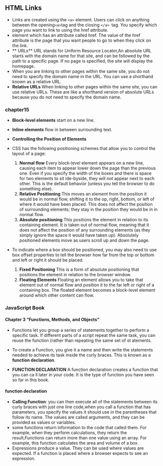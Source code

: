 ## HTML Links
* Links are created using the `<a>` element. Users can click on anything between the opening` <a> `tag and the closing `</a> `tag. You specify which page you want to link to using the href attribute.
* <a> element which has an attribute called href. The value of the href attribute is the page that you want people to go to when they click on the link.
* ** URLs** URL stands for Uniform Resource Locator,An absolute URL starts with the domain name for that site, and can be followed by the path to a specific page. If no page is specified, the site will display the homepage.
* When you are linking to other pages within the same site, you do not need to specify the domain name in the URL. You
can use a shorthand known as a relative URL.
* **Relative URLs** When linking to other pages within the same site, you can use relative URLs. These are like a shorthand version of absolute URLs because you do not need to specify the domain name.





### chapter15 
* **Block-level elements** start on a new line.
* **Inline elements** flow in between surrounding text.

* **Controlling the Position of Elements**
* CSS has the following positioning schemes that allow you to control the layout of a page:
     1. **Normal flow** Every block-level element appears on a new line, causing each item to appear lower down the page than the previous one. Even if you specify the width of the boxes and there is space for two elements to sit  ide-byside, they will not appear next to each other. This is the default behavior (unless you tell the browser to do something else).
     2. **Relative Positioning** This moves an element from the position it would be in normal flow, shifting it to the  op, right, bottom, or left of where it would have been placed. This does not affect the position of surrounding  elements; they stay in the position they would be in in normal flow.
     3. **Absolute positioning** This positions the element in relation to its containing element. It is taken out of normal flow, meaning that it does not affect the position of any surrounding elements (as they simply ignore the space it would have taken up). Absolutely positioned elements move as users scroll up and down the page.

* To indicate where a box should be positioned, you may also need to use box offset properties to tell the browser how  far from the top or bottom and left or right it should be placed.
     1. **Fixed Positioning** This is a form of absolute positioning that positions the element in relation to the browser window.
     2. **Floating Elements** Floating an element allows you to take that element out of normal flow and position it to the far left or right of a containing box. The floated element becomes a block-level element around which other content can flow.
         


### JavaScript Book 
#### Chapter 3 “Functions, Methods, and Objects”
* Functions let you group a series of statements together to perform a specific task. If different parts of a script repeat the same task, you can reuse the function (rather than repeating the same set of st atements.

* To create a Function, you give it a name and then write the statements needed to achieve its task inside the curly braces. This is known as a **function declaration**.

* **FUNCTION DECLARATION** A function declaration creates a function that you can ca ll later in your code. It is the type of function you have seen so far in this book.

#### function declaration
* **Calling Function**: you can then execute all of the statements between its curly braces with just one line code,when you call a function that has parameters, you specify the values it should use in the parentheses that follow its name. The values are called arguments, and they can be provided as values or variables.
* some functions return information to the code that called them. For example, when they perform calculations, they return the result,Functions can return more than one value using an array. For example, this function calculates the area and volume of a box.
* Expressions produce a value. They can be used where values are expected. If a function is placed where a browser expects to see an expression.
